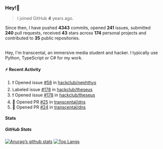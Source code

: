 ### Hey!👋
<!-- [![Banner](banner.png)](https://dillonb07.is-a.dev) -->


> I joined GitHub **4** years ago.

Since then, I have pushed **4343** commits, opened **241** issues, submitted **240** pull requests, received **43** stars across **174** personal projects and contributed to **35** public repositories.

<br>
Hey, I'm transcental, an immersive media student and hacker. I typically use Python, TypeScript or C# for my work.

<br>

#### :zap: Recent Activity

<!--START_SECTION:activity-->
1. ❗ Opened issue [#58](https://github.com/hackclub/nephthys/issues/58) in [hackclub/nephthys](https://github.com/hackclub/nephthys)
2.  Labeled issue [#178](https://github.com/hackclub/theseus/issues/178) in [hackclub/theseus](https://github.com/hackclub/theseus)
3. ❗ Opened issue [#178](https://github.com/hackclub/theseus/issues/178) in [hackclub/theseus](https://github.com/hackclub/theseus)
4. 💪 Opened PR [#25](undefined) in [transcental/dns](https://github.com/transcental/dns)
5. 💪 Opened PR [#24](undefined) in [transcental/dns](https://github.com/transcental/dns)
<!--END_SECTION:activity-->

#### Stats

##### GitHub Stats
[![Anurag’s github stats](https://github-readme-stats.vercel.app/api?username=transcental&show_icons=true&theme=radical)](https://github.com/transcental)
[![Top Langs](https://github-readme-stats.vercel.app/api/top-langs/?username=transcental&layout=compact&theme=radical)](https://github.com/transcental)
